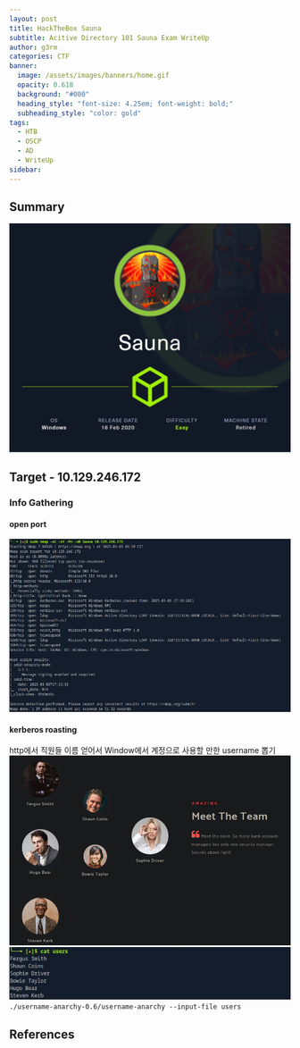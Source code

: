 ```yaml
---
layout: post
title: HackTheBox Sauna
subtitle: Acitive Directory 101 Sauna Exam WriteUp
author: g3rm
categories: CTF
banner:
  image: /assets/images/banners/home.gif
  opacity: 0.618
  background: "#000"
  heading_style: "font-size: 4.25em; font-weight: bold;"
  subheading_style: "color: gold"
tags:
  - HTB
  - OSCP
  - AD
  - WriteUp
sidebar:
---
```

## Summary
![](/assets/images/posts/2025-03-03-Sauna/2bdc0adf35cd7ad873b24031aca76c17_MD5.jpeg)

## Target - 10.129.246.172
### Info Gathering
#### open port   
![](/assets/images/posts/2025-03-03-Sauna/43e51fa648198ff08b7fb527b4792e9e_MD5.jpeg)

#### kerberos roasting
http에서 직원들 이름 얻어서 Window에서 계정으로 사용할 만한 username 뽑기
![](assets/images/posts/2025-03-03-Sauna/22686ed89560048f157ec831aefea9af_MD5.jpeg)
![](assets/images/posts/2025-03-03-Sauna/daf33dc2142cef7bfb6f4a86808126de_MD5.jpeg)
`./username-anarchy-0.6/username-anarchy --input-file users`
## References
